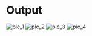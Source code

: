 # Output
![pic_1](https://user-images.githubusercontent.com/85895650/156534880-3607b810-dd25-49e5-a9af-d6e0f6dcfb99.png)
![pic_2](https://user-images.githubusercontent.com/85895650/156534908-41a75b4d-ab55-41b6-b1f0-3d217ba84394.png)
![pic_3](https://user-images.githubusercontent.com/85895650/156534928-2e11825d-ead6-4fe4-b872-e0843d54ad67.png)
![pic_4](https://user-images.githubusercontent.com/85895650/156534939-6938c0c9-e331-4ee0-91c6-b882a5c6c7eb.png)


